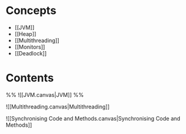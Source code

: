 # Concepts

- [[JVM]]
- [[Heap]]
- [[Multithreading]]
- [[Monitors]]
- [[Deadlock]]

# Contents

%%
![[JVM.canvas|JVM]]
%%

![[Multithreading.canvas|Multithreading]]

![[Synchronising Code and Methods.canvas|Synchronising Code and Methods]]